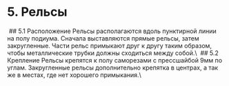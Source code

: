 # 5. Рельсы
<img crossorigin="anonymous" src="https://drive.lienuc.com/uc?id=15JZd1ecXP8UXOqOunjyXtEAiW-NLlk3p" alt="" />
## 5.1 Расположение
Рельсы располагаются вдоль пунктирной линии на полу подиума. Сначала выставляются прямые рельсы, затем закругленные. Части рельс примыкают друг к другу таким образом, чтобы металлические трубки должны сходиться между собой.\
<img crossorigin="anonymous" src="https://drive.lienuc.com/uc?id=1y-VtRseuvg_LfpWF1HC4BVn8Xr2YcWL_" alt="" />
## 5.2 Крепление
Рельсы крепятся к полу саморезами с прессшайбой 9мм по углам. Закругленные рельсы дополнительно крепятка в центрах, а так же в местах, где нет хорошего примыкания.\
<img crossorigin="anonymous" src="https://drive.lienuc.com/uc?id=19_a87SfZD486Mmr5bQgEGkZdwavWCmkr" alt="" />
